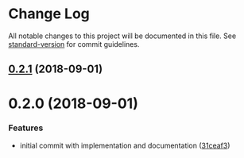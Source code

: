 # Change Log

All notable changes to this project will be documented in this file. See [standard-version](https://github.com/conventional-changelog/standard-version) for commit guidelines.

<a name="0.2.1"></a>
## [0.2.1](https://github.com/wasc-io/graphql-authDirective/compare/v0.2.0...v0.2.1) (2018-09-01)



<a name="0.2.0"></a>
# 0.2.0 (2018-09-01)


### Features

* initial commit with implementation and documentation ([31ceaf3](https://github.com/wasc-io/graphql-authDirective/commit/31ceaf3))

